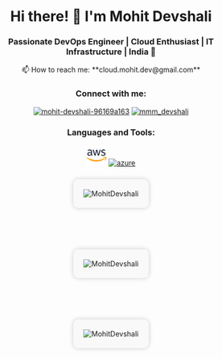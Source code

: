 <h1 align="center">Hi there! 👋 I'm Mohit Devshali</h1>
<h3 align="center">Passionate DevOps Engineer | Cloud Enthusiast | IT Infrastructure | India 🚀</h3>

<p align="center">
  📫 How to reach me: **cloud.mohit.dev@gmail.com**
</p>

<h3 align="center">Connect with me:</h3>
<p align="center">
  <a href="https://linkedin.com/in/mohit-devshali-96169a163" target="_blank"><img src="https://raw.githubusercontent.com/rahuldkjain/github-profile-readme-generator/master/src/images/icons/Social/linked-in-alt.svg" alt="mohit-devshali-96169a163" height="30" width="40" /></a>
  <a href="https://instagram.com/mmm_devshali" target="_blank"><img src="https://raw.githubusercontent.com/rahuldkjain/github-profile-readme-generator/master/src/images/icons/Social/instagram.svg" alt="mmm_devshali" height="30" width="40" /></a>
</p>

<h3 align="center">Languages and Tools:</h3>
<p align="center">
  <a href="https://aws.amazon.com" target="_blank" rel="noreferrer"><img src="https://raw.githubusercontent.com/devicons/devicon/master/icons/amazonwebservices/amazonwebservices-original-wordmark.svg" alt="aws" width="40" height="40"/></a>
  <a href="https://azure.microsoft.com/en-in/" target="_blank" rel="noreferrer"><img src="https://www.vectorlogo.zone/logos/microsoft_azure/microsoft_azure-icon.svg" alt="azure" width="40" height="40"/></a>
  <!-- Add more icons as needed -->
</p>

<div align="center">

  <div style="display:inline-block; margin:10px; padding:20px; background-color:#f9f9f9; border-radius:10px; box-shadow: 0px 0px 10px 0px rgba(0,0,0,0.2);">
    <img src="https://github-readme-stats.vercel.app/api/top-langs?username=MohitDevshali&show_icons=true&locale=en&layout=compact" alt="MohitDevshali" />
  </div>

  <br/><br/>

  <div style="display:inline-block; margin:10px; padding:20px; background-color:#f9f9f9; border-radius:10px; box-shadow: 0px 0px 10px 0px rgba(0,0,0,0.2);">
    <img src="https://github-readme-stats.vercel.app/api?username=MohitDevshali&show_icons=true&locale=en" alt="MohitDevshali" />
  </div>

  <br/><br/>

  <div style="display:inline-block; margin:10px; padding:20px; background-color:#f9f9f9; border-radius:10px; box-shadow: 0px 0px 10px 0px rgba(0,0,0,0.2);">
    <img src="https://github-readme-streak-stats.herokuapp.com/?user=MohitDevshali&" alt="MohitDevshali" />
  </div>

</div>
